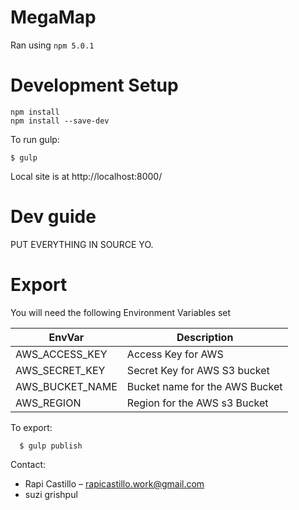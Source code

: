 # MegaMap

Ran using `npm 5.0.1`

# Development Setup

```
npm install
npm install --save-dev
```

To run gulp:

    $ gulp

Local site is at http://localhost:8000/

# Dev guide

PUT EVERYTHING IN SOURCE YO.

# Export

You will need the following Environment Variables set

| EnvVar | Description |
|- |- |
| AWS_ACCESS_KEY | Access Key for AWS |
| AWS_SECRET_KEY | Secret Key for AWS S3 bucket |
| AWS_BUCKET_NAME | Bucket name for the AWS Bucket |
| AWS_REGION | Region for the AWS s3 Bucket|

To export:

```
  $ gulp publish
```

Contact:

* Rapi Castillo – rapicastillo.work@gmail.com
* suzi grishpul

